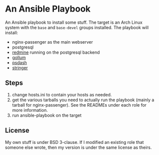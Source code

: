 # An Ansible Playbook

An Ansible playbook to install some stuff. The target is an Arch Linux system with the `base` and `base-devel` groups installed. The playbook will install:

- nginx-passenger as the main webserver
- postgresql
- [redmine](http://www.redmine.org) running on the postgresql backend
- [gollum](https://github.com/gollum/gollum)
- [psdash](https://github.com/jahaja/psdash)
- [stringer](https://github.com/swanson/stringer)

## Steps

1. change hosts.ini to contain your hosts as needed.
2. get the various tarballs you need to actually run the playbook (mainly a tarball for nginx-passenger). See the READMEs under each role for more information.
3. run ansible-playbook on the target

## License

My own stuff is under BSD 3-clause. If I modified an existing role that someone else wrote, then my version is under the same license as theirs.
